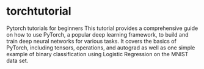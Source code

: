 # torchtutorial
Pytorch tutorials for beginners
This tutorial provides a comprehensive guide on how to use PyTorch, a popular deep learning framework, to build and train deep neural networks for various tasks.
It covers the basics of PyTorch, including tensors, operations, and autograd as well as one simple example of binary classification using Logistic Regression on the MNIST data set.


